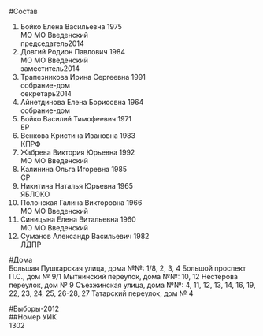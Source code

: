 #Состав  
1. Бойко Елена Васильевна 1975  
    МО МО Введенский  
    председатель2014  
2. Довгий Родион Павлович 1984  
    МО МО Введенский  
    заместитель2014  
3. Трапезникова Ирина Сергеевна 1991  
    собрание-дом  
    секретарь2014  
4. Айнетдинова Елена Борисовна 1964  
    собрание-дом  
5. Бойко Василий Тимофеевич 1971  
    ЕР  
6. Венкова Кристина Ивановна 1983  
    КПРФ  
7. Жабрева Виктория Юрьевна 1992  
    МО МО Введенский  
8. Калинина Ольга Игоревна 1985  
    СР  
9. Никитина Наталья Юрьевна 1965  
    ЯБЛОКО  
10. Полонская Галина Викторовна 1966  
    МО МО Введенский  
11. Синицына Елена Витальевна 1960  
    МО МО Введенский  
12. Суманов Александр Васильевич 1982  
    ЛДПР  
  
#Дома  
Большая Пушкарская улица, дома №№: 1/8, 2, 3, 4 Большой проспект П.С., дом № 9/1 Мытнинский переулок, дома №№: 10, 12 Нестерова переулок, дом № 9 Съезжинская улица, дома №№: 4, 11, 12, 13, 14, 16, 19, 22, 23, 24, 25, 26-28, 27 Татарский переулок, дом № 4  
  
#Выборы-2012  
##Номер УИК  
1302  
